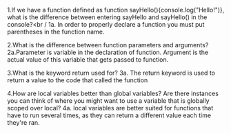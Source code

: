 1.If we have a function defined as function sayHello(){console.log("Hello!")}, what is the difference between entering sayHello and sayHello() in the console?<br /
1a. In order to properly declare a function you must put parentheses in the function name. <br />

2.What is the difference between function parameters and arguments?
2a.Parameter is variable in the declaration of function. Argument is the actual value of this variable that gets passed to function. <br />

3.What is the keyword return used for?
3a. The return keyword is used to return a value to the code that called the function <br />

4.How are local variables better than global variables? Are there instances you can think of where you might want to use a variable that is globally scoped over local?
4a. local variables are better suited for functions that have to run several times, as they can return a different value each time they're ran.<br />
